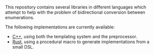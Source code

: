 This repository contains several libraries in different languages which attempt
to help with the problem of bidirectional conversion between enumerations.

The following implementations are currently available:

  - [C++](cpp/README.md), using both the templating system and the preprocessor.
  - [Rust](rust/README.md), using a procedural macro to generate implementations from a small DSL.
